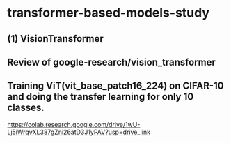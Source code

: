 # transformer-based-models-study

## (1) VisionTransformer
## Review of google-research/vision_transformer

## Training ViT(vit_base_patch16_224) on CIFAR-10 and doing the transfer learning for only 10 classes.
https://colab.research.google.com/drive/1wU-Lj5iWrqvXL387gZni26atD3J1yPAV?usp=drive_link
